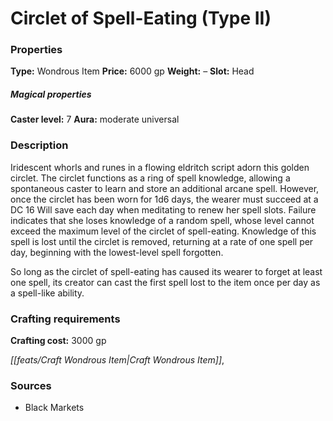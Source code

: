 ﻿---
Title: "Circlet of Spell-Eating (Type II)"
Type: "Wondrous Item"
Price: "6000 gp"
Weight: "–"
Slot: "Head"
Caster level: "7"
Aura: "moderate universal"
Description: |
  "Iridescent whorls and runes in a flowing eldritch script adorn this golden circlet. The circlet functions as a _ring of spell knowledge_, allowing a spontaneous caster to learn and store an additional arcane spell. However, once the circlet has been worn for 1d6 days, the wearer must succeed at a DC 16 Will save each day when meditating to renew her spell slots. Failure indicates that she loses knowledge of a random spell, whose level cannot exceed the maximum level of the _circlet of spell-eating_. Knowledge of this spell is lost until the circlet is removed, returning at a rate of one spell per day, beginning with the lowest-level spell forgotten.
  So long as the _circlet of spell-eating_ has caused its wearer to forget at least one spell, its creator can cast the first spell lost to the item once per day as a spell-like ability."
Crafting cost: "3000 gp"
Sources: "['Black Markets']"
---

# Circlet of Spell-Eating (Type II)

### Properties

**Type:** Wondrous Item **Price:** 6000 gp **Weight:** – **Slot:** Head

##### Magical properties

**Caster level:** 7 **Aura:** moderate universal

### Description

Iridescent whorls and runes in a flowing eldritch script adorn this golden circlet. The circlet functions as a ring of spell knowledge, allowing a spontaneous caster to learn and store an additional arcane spell. However, once the circlet has been worn for 1d6 days, the wearer must succeed at a DC 16 Will save each day when meditating to renew her spell slots. Failure indicates that she loses knowledge of a random spell, whose level cannot exceed the maximum level of the circlet of spell-eating. Knowledge of this spell is lost until the circlet is removed, returning at a rate of one spell per day, beginning with the lowest-level spell forgotten.

So long as the circlet of spell-eating has caused its wearer to forget at least one spell, its creator can cast the first spell lost to the item once per day as a spell-like ability.

### Crafting requirements

**Crafting cost:** 3000 gp

_[[feats/Craft Wondrous Item|Craft Wondrous Item]]_,

### Sources

* Black Markets
